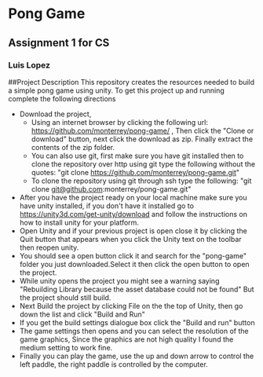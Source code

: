 # Pong Game
## Assignment 1 for CS
### Luis Lopez 

##Project Description
This repository creates the resources needed to build a simple pong game using unity.
To get this project up and running complete the following directions
*  Download the project,
    *  Using an internet browser by clicking the following url: https://github.com/monterrey/pong-game/ , Then click the "Clone or download" button, next click the download as zip. Finally extract the contents of the zip folder.
    *  You can also use git, first make sure you have git installed then to clone the repository over http using git type the following without the quotes:
"git clone https://github.com/monterrey/pong-game.git" 
    *  To clone the repository using git through ssh type the following:
"git clone git@github.com:monterrey/pong-game.git"
*  After you have the project ready on your local machine make sure you have unity installed, if you don't have it installed go to https://unity3d.com/get-unity/download and follow the instructions on how to install unity for your platform.
* Open Unity and if your previous project is open close it by clicking the Quit button that appears when you click the Unity text on the toolbar then reopen unity. 
*  You should see a open button click it and search for the "pong-game" folder you just downloaded.Select it then click the open button to open the project.
*  While unity opens the project you might see a warning saying "Rebuilding Library because the asset database could not be found" But the project should still build.
*  Next Build the project by clicking File on the the top of Unity, then go down the list and click "Build and Run" 
*  If you get the build settings dialogue box click the "Build and run" button
* The game settings then opens and you can select the resolution of the game graphics, Since the graphics are not high quality I found the medium setting to work fine. 
*  Finally you can play the game, use the up and down arrow to control the left paddle, the right paddle is controlled by the computer.

